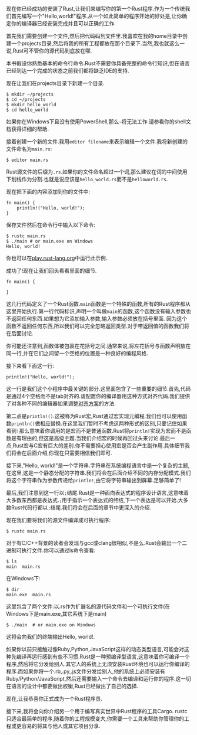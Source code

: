 现在你已经成功的安装了Rust,让我们来编写你的第一个Rust程序.作为一个传统我们首先编写一个"Hello,world!"程序.从一个如此简单的程序开始的好处是,让你确定你的编译器已经安装完成并且可以正确的工作.

首先我们需要创建一个文件,然后把代码码到文件里.我喜欢在我的home目录中创建一个projects目录,然后将我的所有工程都放在那个目录下.当然,我也就这么一说,Rust可不管你的源代码到底放在哪.

本书假设你熟悉基本的命令行命令.Rust不需要你具备完整的命令行知识,但在语言已经到达一个完成的状态之前我们都将缺乏IDE的支持.

现在让我们在projects目录下新建一个目录.

    $ mkdir ~/projects
    $ cd ~/projects
    $ mkdir hello_world
    $ cd hello_world
    
如果你在Windows下且没有使用PowerShell,那么`~`将无法工作.请参看你的shell文档获得详细的帮助.

接着创建一个新的文件.我用`editor filename`来表示编辑一个文件.我将新创建的文件命名为`main.rs`:

    $ editor main.rs
    
Rust源文件的后缀为`.rs`.如果你的文件命名超过一个词,那么建议在词的中间使用下划线作为分割.也就是说应该是`hello_world.rs`而不是`helloworld.rs`.

现在把下面的内容添加到你的文件中:

    fn main() {
        println!("Hello, world!");
    }

保存文件然后在命令行中输入以下命令:

    $ rustc main.rs
    $ ./main # or main.exe on Windows
    Hello, world!
    
你也可以在[play.rust-lang.org](http://play.rust-lang.org/)中运行此示例.    
    
成功了!现在让我们回头看看里面的细节.

    fn main() {
    
    }
    
这几行代码定义了一个Rust函数.`main`函数是一个特殊的函数,所有的Rust程序都从这里开始执行.第一行代码标识,声明一个叫做`main`的函数,这个函数没有输入参数也不返回任何东西.如果想为它添加输入参数,输入参数必须放在括号里面.
因为这个函数不返回任何东西,所以我们可以完全忽略返回类型.对于带返回值的函数我们将在后面讨论.

你可能还注意到,函数体被包裹在花括号之间.通常来说,将左花括号与函数声明放在同一行,并在它们之间留一个空格的位置是一种良好的编程风格.

接下来看下面这一行:

    println!("Hello, world!");
    
这一行是我们这个小程序中最关键的部分.这里面包含了一些重要的细节.首先,代码是通过4个空格而不是tab对齐的.请配置你的编译器用这种方式对齐代码.我们提供了对各种不同的编辑器如果调整[对齐方案](https://github.com/rust-lang/rust/tree/master/src/etc)的方法.

第二点是`println!()`.这被称为Rust宏,Rust通过宏实现元编程.我们也可以使用函数`println()`做相应替换.在这里我们暂时不考虑这两种形式的区别,只要记住如果看到`!`那么意味着你调用的是宏而不是普通函数.Rust将`println!`实现为宏而不是函数是有理由的,但这是高级主题.当我们介绍宏的时候再回过头来讨论.最后一点,Rust宏与C宏有巨大的差别.你不需要担心使用宏是否会产生副作用.具体细节我们将会在后面介绍,你现在只需要相信我们即可.

接下来,"Hello, world!"是一个字符串.字符串在系统编程语言中是一个复杂的主题,在这里,这是一个静态分配的字符串.我们将会在后面介绍不同的内存分配模式.我们将这个字符串作为参数传递给`println!`,由它将字符串输出到屏幕.足够简单了!

最后,我们注意到这一行以`;`结尾.Rust是一种面向表达式的程序设计语言,这意味着大多数东西都是表达式.`;`用于指示一个表达式的终结,下一个表达是可以开始.大多数Rust代码行都以`;`结尾.我们将会在后面的章节中更深入的介绍.

现在我们要将我们的源文件编译成可执行程序:

    $ rustc main.rs
    
对于有C/C++背景的读者会发现与gcc或clang很相似,不是么.Rust会输出一个二进制可执行文件.你可以通过ls命令查看:

    $ ls
    main  main.rs
    
在Windows下:

    $ dir
    main.exe  main.rs
    
这里包含了两个文件:以.rs作为扩展名的源代码文件和一个可执行文件(在Windows下是main.exe,其它系统下是main)

    $ ./main  # or main.exe on Windows
    
这将会向我们的终端输出Hello, world!.

如果你以前只接触过像Ruby,Python,JavaScript这样的动态类型语言,可能会对这种先编译再运行感到有些不习惯.Rust是一种预编译型语言,这意味着你可编译一个程序,然后将它分发给别人.其它人的系统上无须安装Rust环境也可以运行你编译的程序.而如果你将一个.rb,.py,.js文件分发给别人,他的系统上必须安装有Ruby/Python/JavaScript,然后还需要输入一个命令去编译和运行你的程序.这一切在语言的设计中都要做出权衡,Rust已经做出了自己的选择.

现在,让我恭喜你正式成为一个Rust程序员.

接下来,我将会向你介绍另一个用于编写真实世界中Rust程序的工具Cargo. rustc只适合最简单的程序,随着你的工程规模变大,你需要一个工具来帮助你管理你的工程或更容易的将其与他人或其它项目分享.                          